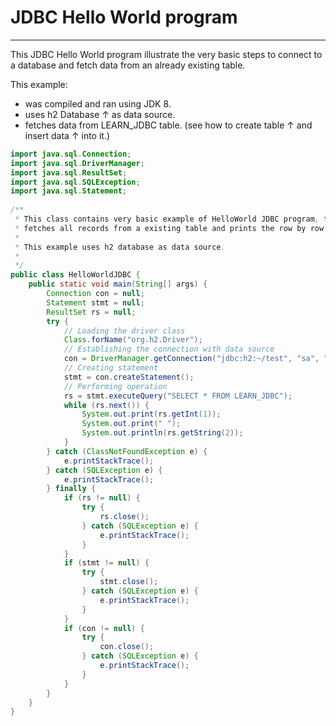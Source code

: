 # JDBC Hello World program
---
This JDBC Hello World program illustrate the very basic steps to connect to a database and fetch data from an already existing table.

This example:
- was compiled and ran using JDK 8.
- uses h2 Database ↑ as data source.
- fetches data from LEARN_JDBC table. (see how to create table ↑ and insert data ↑ into it.)

```java
import java.sql.Connection;
import java.sql.DriverManager;
import java.sql.ResultSet;
import java.sql.SQLException;
import java.sql.Statement;
 
/**
 * This class contains very basic example of HelloWorld JDBC program, that
 * fetches all records from a existing table and prints the row by row on the console.
 * 
 * This example uses h2 database as data source.
 * 
 */
public class HelloWorldJDBC {
	public static void main(String[] args) {
		Connection con = null;
		Statement stmt = null;
		ResultSet rs = null;
		try {
			// Loading the driver class
			Class.forName("org.h2.Driver");
			// Establishing the connection with data source
			con = DriverManager.getConnection("jdbc:h2:~/test", "sa", "");
			// Creating statement
			stmt = con.createStatement();
			// Performing operation
			rs = stmt.executeQuery("SELECT * FROM LEARN_JDBC");
			while (rs.next()) {
				System.out.print(rs.getInt(1));
				System.out.print(" ");
				System.out.println(rs.getString(2));
			}
		} catch (ClassNotFoundException e) {			
			e.printStackTrace();
		} catch (SQLException e) {			
			e.printStackTrace();
		} finally {
			if (rs != null) {
				try {
					rs.close();
				} catch (SQLException e) {
					e.printStackTrace();
				}
			}
			if (stmt != null) {
				try {
					stmt.close();
				} catch (SQLException e) {					
					e.printStackTrace();
				}
			}
			if (con != null) {
				try {
					con.close();
				} catch (SQLException e) {					
					e.printStackTrace();
				}
			}
		}
	}
}
```
